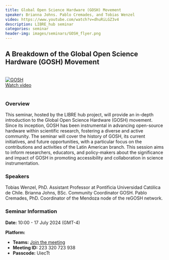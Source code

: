 ```yaml
---
title: Global Open Science Hardware (GOSH) Movement
speaker: Brianna Johns. Pablo Cremades, and Tobias Wenzel
video: https://www.youtube.com/watch?v=dhuRiLGZ3v4
description: LIBRE_hub seminar
categories: seminar
header-img: images/seminars/GOSH_flyer.png
---
```


## A Breakdown of the Global Open Science Hardware (GOSH) Movement
<br>

<div class="thumbnail-container">
  <a href="https://www.youtube.com/watch?v=dhuRiLGZ3v4">
    <img class="thumbnail" src="http://img.youtube.com/vi/dhuRiLGZ3v4/0.jpg" alt="GOSH">
    <div class="overlay">
      <span class="text">Watch video</span>
    </div>
  </a>
</div>

<br>

### Overview
This seminar, hosted by the LIBRE hub project, will provide an in-depth introduction to the Global Open Science Hardware (GOSH) movement. Since its inception, GOSH has been instrumental in advancing open-source hardware within scientific research, fostering a diverse and active community. The seminar will cover the history of GOSH, its current initiatives, and future opportunities, with a particular focus on the contributions and activities of the Latin American branch. This session aims to inform researchers, educators, and policy-makers about the significance and impact of GOSH in promoting accessibility and collaboration in science instrumentation.

### Speakers
Tobias Wenzel, PhD. Assistant Professor at Pontificia Universidad Católica de Chile.
Brianna Johns, BSc. Community Coordinator GOSH.
Pablo Cremades, PhD. Coordinator of the Mendoza node of the reGOSH network.

### Seminar Information

**Date:** 10:00 - 17 July 2024 (GMT-4)

**Platform:**
- **Teams:** [Join the meeting](https://teams.microsoft.com/l/meetup-join/19%3ameeting_NzQ3YmU5OWYtYWRmZC00ODI2LTlmZjctNDg3NDE3ZGZjMDQ4%40thread.v2/0?context=%7b%22Tid%22%3a%225ff5d9fa-f83f-4ac1-a4d2-eb48ea0a00d2%22%2c%22Oid%22%3a%22b066b156-36d2-4bf1-8723-85ab0bba4b91%22%7d)
- **Meeting ID:** 223 320 723 938
- **Passcode:** UiecTt